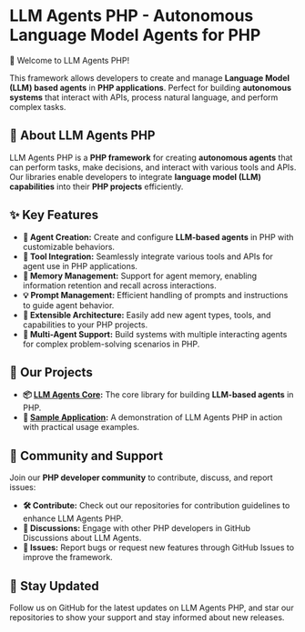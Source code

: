 # LLM Agents PHP - Autonomous Language Model Agents for PHP

👋 Welcome to LLM Agents PHP!

This framework allows developers to create and manage **Language Model (LLM) based agents** in **PHP applications**. Perfect for building **autonomous systems** that interact with APIs, process natural language, and perform complex tasks.

## 📖 About LLM Agents PHP

LLM Agents PHP is a **PHP framework** for creating **autonomous agents** that can perform tasks, make decisions, and interact with various tools and APIs. Our libraries enable developers to integrate **language model (LLM) capabilities** into their **PHP projects** efficiently.

## ✨ Key Features

- **🤖 Agent Creation:** Create and configure **LLM-based agents** in PHP with customizable behaviors.
- **🔧 Tool Integration:** Seamlessly integrate various tools and APIs for agent use in PHP applications.
- **🧠 Memory Management:** Support for agent memory, enabling information retention and recall across interactions.
- **💡 Prompt Management:** Efficient handling of prompts and instructions to guide agent behavior.
- **🔌 Extensible Architecture:** Easily add new agent types, tools, and capabilities to your PHP projects.
- **🤝 Multi-Agent Support:** Build systems with multiple interacting agents for complex problem-solving scenarios in PHP.

## 📂 Our Projects

- **📦 [LLM Agents Core](https://github.com/llm-agents-php/agents):** The core library for building **LLM-based agents** in PHP.
- **📝 [Sample Application](https://github.com/llm-agents-php/sample-app):** A demonstration of LLM Agents PHP in action with practical usage examples.

## 💬 Community and Support

Join our **PHP developer community** to contribute, discuss, and report issues:

- **🛠️ Contribute:** Check out our repositories for contribution guidelines to enhance LLM Agents PHP.
- **💬 Discussions:** Engage with other PHP developers in GitHub Discussions about LLM Agents.
- **🐛 Issues:** Report bugs or request new features through GitHub Issues to improve the framework.

## 🔔 Stay Updated

Follow us on GitHub for the latest updates on LLM Agents PHP, and star our repositories to show your support and stay informed about new releases.
